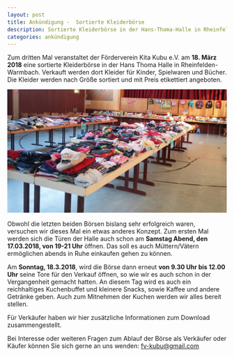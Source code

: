 ```yaml
---
layout: post
title: Ankündigung -  Sortierte Kleiderbörse
description: Sortierte Kleiderbörse in der Hans-Thoma-Halle in Rheinfelden/Warmbach am 18. März 2018.
categories: ankündigung
---
```


Zum dritten Mal veranstaltet der Förderverein Kita Kubu e.V. am **18. März 2018** eine sortierte
Kleiderbörse in der Hans Thoma Halle in Rheinfelden-Warmbach.
Verkauft werden dort Kleider für Kinder, Spielwaren und Bücher.
Die Kleider werden nach Größe sortiert und mit Preis etikettiert angeboten. 

![Sortierte Kleidung](/images/20171014_165432.jpg "Sortierte Kleidung an der Kleidebörse")

Obwohl die letzten beiden Börsen bislang sehr erfolgreich waren, versuchen wir dieses Mal ein etwas anderes Konzept.
Zum ersten Mal werden sich die Türen der Halle auch schon am **Samstag Abend, den 17.03.2018, von 19-21 Uhr** öffnen.
Das soll es auch Müttern/Vätern ermöglichen abends in Ruhe einkaufen gehen zu können.

Am **Sonntag, 18.3.2018**, wird die Börse dann erneut **von 9.30 Uhr bis 12.00 Uhr** seine Tore für den Verkauf öffnen,
so wie wir es auch schon in der Vergangenheit gemacht hatten.
An diesem Tag wird es auch ein reichhaltiges Kuchenbuffet und kleinere Snacks, sowie Kaffee und andere Getränke geben.
Auch zum Mitnehmen der Kuchen werden wir alles bereit stellen.

Für Verkäufer haben wir hier zusätzliche Informationen zum Download zusammengestellt.

Bei Interesse oder weiteren Fragen zum Ablauf der Börse als Verkäufer oder Käufer können Sie sich gerne an uns wenden:
fv-kubu@gmail.com
